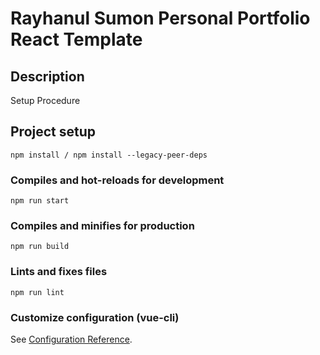 # Rayhanul Sumon Personal Portfolio React Template

## Description

Setup Procedure 
 
## Project setup

```
npm install / npm install --legacy-peer-deps 
``` 

### Compiles and hot-reloads for development

``` 
npm run start
```   

### Compiles and minifies for production

```     
npm run build   
``` 
 
### Lints and fixes files   

```
npm run lint
```

### Customize configuration (vue-cli)

See [Configuration Reference](https://cli.vuejs.org/config/).
